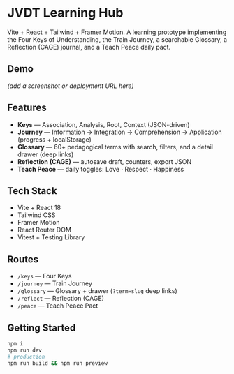 # JVDT Learning Hub
Vite + React + Tailwind + Framer Motion. A learning prototype implementing the Four Keys of Understanding, the Train Journey, a searchable Glossary, a Reflection (CAGE) journal, and a Teach Peace daily pact.

## Demo
_(add a screenshot or deployment URL here)_

## Features
- **Keys** — Association, Analysis, Root, Context (JSON-driven)
- **Journey** — Information → Integration → Comprehension → Application (progress + localStorage)
- **Glossary** — 60+ pedagogical terms with search, filters, and a detail drawer (deep links)
- **Reflection (CAGE)** — autosave draft, counters, export JSON
- **Teach Peace** — daily toggles: Love · Respect · Happiness

## Tech Stack
- Vite + React 18
- Tailwind CSS
- Framer Motion
- React Router DOM
- Vitest + Testing Library

## Routes
- `/keys` — Four Keys
- `/journey` — Train Journey
- `/glossary` — Glossary + drawer (`?term=slug` deep links)
- `/reflect` — Reflection (CAGE)
- `/peace` — Teach Peace Pact

## Getting Started
```bash
npm i
npm run dev
# production
npm run build && npm run preview
```
